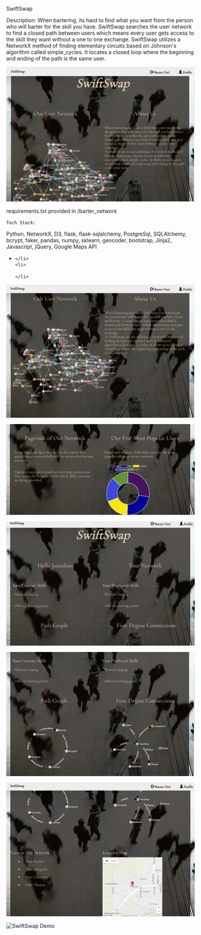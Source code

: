 SwiftSwap

Description:
When bartering, its hard to find what you want from the person who will barter for the skill you have. SwiftSwap searches the user network to find a closed path between users which means every user gets access to the skill they want without a one to one exchange. SwiftSwap utilizes a NetworkX method of finding elementary circuits based on Johnson's algorithm called simple_cycles. It locates a closed loop where the beginning and ending of the path is the same user.

![SwiftSwap Homepage](assets/ss1.png)

requirements.txt provided in /barter_network

<pre><code>Tech Stack:</code></pre>
Python, NetworkX, D3, flask, flask-sqlalchemy, PostgreSql, SQLAlchemy, bcrypt, faker, pandas, numpy, sklearn, geocoder, bootstrap, Jinja2, Javascript, jQuery, Google Maps API

<ul>
    <li>
        
    </li>
    <li>
        
    </li>
</ul>


![SwiftSwap Homepage](assets/ss2.png)



![SwiftSwap Homepage](assets/ss3.png)


![SwiftSwap Homepage](assets/ss4.png)


![SwiftSwap Homepage](assets/ss5.png)


![SwiftSwap Homepage](assets/ss6.png)

![SwiftSwap Demo](assets/swiftswap_demo.gif)